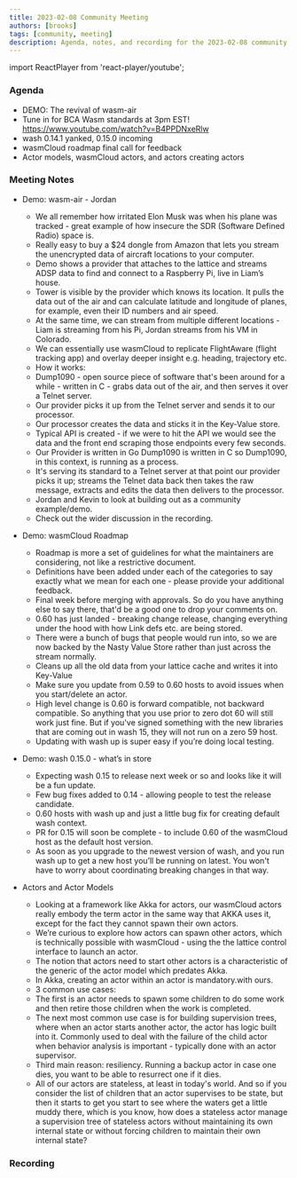 ```yaml
---
title: 2023-02-08 Community Meeting
authors: [brooks]
tags: [community, meeting]
description: Agenda, notes, and recording for the 2023-02-08 community meeting
---
```


import ReactPlayer from 'react-player/youtube';

### Agenda
- DEMO: The revival of wasm-air 
- Tune in for BCA Wasm standards at 3pm EST! https://www.youtube.com/watch?v=B4PPDNxeRlw
- wash 0.14.1 yanked, 0.15.0 incoming
- wasmCloud roadmap final call for feedback
- Actor models, wasmCloud actors, and actors creating actors

<!--truncate-->

### Meeting Notes
- Demo: wasm-air - Jordan
  - We all remember how irritated Elon Musk was when his plane was tracked - great example of how insecure the SDR (Software Defined Radio) space is.
  - Really easy to buy a $24 dongle from Amazon that lets you stream the unencrypted data of aircraft locations to your computer. 
  - Demo shows a provider that attaches to the lattice and streams ADSP data to find and connect to a Raspberry Pi, live in Liam’s house.
  - Tower is visible by the provider which knows its location. It pulls the data out of the air and can calculate latitude and longitude of planes, for example, even their ID numbers and air speed.
  - At the same time, we can stream from multiple different locations - Liam is streaming from his Pi, Jordan streams from his VM in Colorado.
  - We can essentially use wasmCloud to replicate FlightAware (flight tracking app) and overlay deeper insight e.g. heading, trajectory etc.
  - How it works: 
  - Dump1090 - open source piece of software that's been around for a while - written in C - grabs data out of the air, and then serves it over a Telnet server. 
  - Our provider picks it up from the Telnet server and sends it to our processor.
  - Our processor creates the data and sticks it in the Key-Value store. 
  - Typical API is created - if we were to hit the API we would see the data and the front end scraping those endpoints every few seconds. 
  - Our Provider is written in Go Dump1090 is written in C so Dump1090, in this context, is running as a process.
  - It's serving its standard to a Telnet server at that point our provider picks it up; streams the Telnet data back then takes the raw message, extracts and edits the data then delivers to the processor.
  - Jordan and Kevin to look at building out as a community example/demo.
  - Check out the wider discussion in the recording.

- Demo: wasmCloud Roadmap
  - Roadmap is more a set of guidelines for what the maintainers are considering, not like a restrictive document.
  - Definitions have been added under each of the categories to say exactly what we mean for each one - please provide your additional feedback. 
  - Final week before merging with approvals. So do you have anything else to say there, that'd be a good one to drop your comments on. 
  - 0.60 has just landed - breaking change release, changing everything under the hood with how Link defs etc. are being stored. 
  - There were a bunch of bugs that people would run into, so we are now backed by the Nasty Value Store rather than just across the stream normally. 
  - Cleans up all the old data from your lattice cache and writes it into Key-Value
  - Make sure you update from 0.59 to 0.60 hosts to avoid issues when you start/delete an actor.
  - High level change is 0.60 is forward compatible, not backward compatible. So anything that you use prior to zero dot 60 will still work just fine. But if you've signed something with the new libraries that are coming out in wash 15, they will not run on a zero 59 host.
  - Updating with wash up is super easy if you’re doing local testing.

- Demo: wash 0.15.0 - what’s in store
  - Expecting wash 0.15 to release next week or so and looks like it will be a fun update.
  - Few bug fixes added to 0.14 - allowing people to test the release candidate.
  - 0.60 hosts with wash up and just a little bug fix for creating default wash context.
  - PR for 0.15 will soon be complete - to include 0.60 of the wasmCloud host as the default host version.
  - As soon as you upgrade to the newest version of wash, and you run wash up to get a new host you’ll be running on latest. You won't have to worry about coordinating breaking changes in that way. 


- Actors and Actor Models
  - Looking at a framework like Akka for actors, our wasmCloud actors really embody the term actor in the same way that AKKA uses it, except for the fact they cannot spawn their own actors.
  - We’re curious to explore how actors can spawn other actors, which is technically possible with wasmCloud - using the the lattice control interface to launch an actor.
  - The notion that actors need to start other actors is a characteristic of the generic of the actor model which predates Akka.
  - In Akka, creating an actor within an actor is mandatory.with ours. 
  - 3 common use cases:
  - The first is an actor needs to spawn some children to do some work and then retire those children when the work is completed.
  - The next most common use case is for building supervision trees, where when an actor starts another actor, the actor has logic built into it. Commonly used to deal with the failure of the child actor when behavior analysis is important - typically done with an actor supervisor.
  - Third main reason: resiliency. Running a backup actor in case one dies, you want to be able to resurrect one if it dies. 
  - All of our actors are stateless, at least in today's world. And so if you consider the list of children that an actor supervises to be state, but then it starts to get you start to see where the waters get a little muddy there, which is you know, how does a stateless actor manage a supervision tree of stateless actors without maintaining its own internal state or without forcing children to maintain their own internal state?


### Recording
<ReactPlayer url='https://youtu.be/eMmZr0JNwNA' controls />
